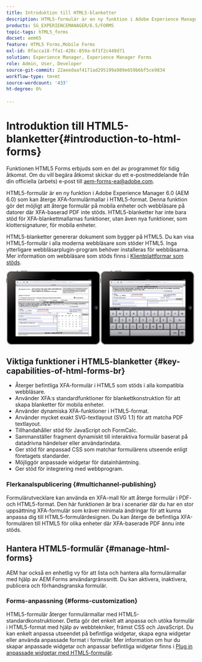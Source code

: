 ```yaml
---
title: Introduktion till HTML5-blanketter
description: HTML5-formulär är en ny funktion i Adobe Experience Manager 6.0 (AEM 6.0) som kan återge XFA-formulärmallar i HTML5-format.
products: SG_EXPERIENCEMANAGER/6.5/FORMS
topic-tags: hTML5_forms
docset: aem65
feature: HTML5 Forms,Mobile Forms
exl-id: 0facca18-ffa1-420c-859a-6f1f2c449d71
solution: Experience Manager, Experience Manager Forms
role: Admin, User, Developer
source-git-commit: 22aeedaaf4171ad295199a989e659b6bf5ce9834
workflow-type: tm+mt
source-wordcount: '433'
ht-degree: 0%

---
```


# Introduktion till HTML5-blanketter{#introduction-to-html-forms}

<span class="preview"> Funktionen HTML5 Forms erbjuds som en del av programmet för tidig åtkomst. Om du vill begära åtkomst skickar du ett e-postmeddelande från din officiella (arbets) e-post till aem-forms-ea@adobe.com.
</span>

HTML5-formulär är en ny funktion i Adobe Experience Manager 6.0 (AEM 6.0) som kan återge XFA-formulärmallar i HTML5-format. Denna funktion gör det möjligt att återge formulär på mobila enheter och webbläsare på datorer där XFA-baserad PDF inte stöds. HTML5-blanketter har inte bara stöd för XFA-blankettmallarnas funktioner, utan även nya funktioner, som klottersignaturer, för mobila enheter.

HTML5-blanketter genererar dokument som bygger på HTML5. Du kan visa HTML5-formulär i alla moderna webbläsare som stöder HTML5. Inga ytterligare webbläsarplugin-program behöver installeras för webbläsarna. Mer information om webbläsare som stöds finns i [Klientplattformar som stöds](https://adobe.com/go/learn_aemforms_supportedplatforms_63).

![HTML5-formulärförhandsgranskning](assets/mobile_form_on_an_ipad_date_14.png)

## Viktiga funktioner i HTML5-blanketter {#key-capabilities-of-html-forms-br}

* Återger befintliga XFA-formulär i HTML5 som stöds i alla kompatibla webbläsare.
* Använder XFA:s standardfunktioner för blankettkonstruktion för att skapa blanketter för mobila enheter.
* Använder dynamiska XFA-funktioner i HTML5-format.
* Använder mycket exakt SVG-textlayout (SVG 1.1) för att matcha PDF textlayout.
* Tillhandahåller stöd för JavaScript och FormCalc.
* Sammanställer fragment dynamiskt till interaktiva formulär baserat på datadrivna händelser eller användarindata.
* Ger stöd för anpassad CSS som matchar formulärens utseende enligt företagets standarder.
* Möjliggör anpassade widgetar för datainhämtning.
* Ger stöd för integrering med webbprogram.

### Flerkanalspublicering {#multichannel-publishing}

Formulärutvecklare kan använda en XFA-mall för att återge formulär i PDF- och HTML5-format. Den här funktionen är bra i scenarier där du har en stor uppsättning XFA-formulär som kräver minimala ändringar för att kunna anpassa dig till HTML5-formulärdesignen. Du kan återge de befintliga XFA-formulären till HTML5 för olika enheter där XFA-baserade PDF ännu inte stöds.

## Hantera HTML5-formulär {#manage-html-forms}

AEM har också en enhetlig vy för att lista och hantera alla formulärmallar med hjälp av AEM Forms användargränssnitt. Du kan aktivera, inaktivera, publicera och förhandsgranska formulär. <!--For more information, see [Introduction to managing forms](../../forms/using/introduction-managing-forms.md).-->

### Forms-anpassning {#forms-customization}

HTML5-formulär återger formulärmallar med HTML5-standardkonstruktioner. Detta gör det enkelt att anpassa och utöka formulär i HTML5-format med hjälp av webbtekniker, främst CSS och JavaScript. Du kan enkelt anpassa utseendet på befintliga widgetar, skapa egna widgetar eller använda anpassade format i formulär. Mer information om hur du skapar anpassade widgetar och anpassar befintliga widgetar finns i [Plug in anpassade widgetar med HTML5-formulär](/help/forms/custom-widgets.md).

